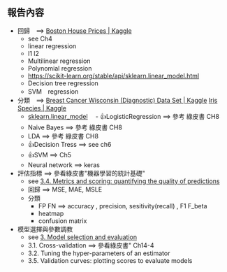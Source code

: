 ## 報告內容
- 回歸　==> [Boston House Prices | Kaggle](https://www.kaggle.com/datasets/vikrishnan/boston-house-prices)
  - see Ch4
  - linear regression
  - l1 l2
  - Multilinear regression
  - Polynomial regression
  - https://scikit-learn.org/stable/api/sklearn.linear_model.html
  - Decision tree regression
  - SVM　regression
- 分類　==> [Breast Cancer Wisconsin (Diagnostic) Data Set | Kaggle](https://www.kaggle.com/datasets/uciml/breast-cancer-wisconsin-data)  [Iris Species | Kaggle](https://www.kaggle.com/datasets/uciml/iris)
  - [sklearn.linear_model](https://scikit-learn.org/stable/api/sklearn.linear_model.html)
　- 👍LogisticRegression ==> 參考 綠皮書 CH8
  - Naive Bayes ==> 參考 綠皮書 CH8
  - LDA ==> 參考 綠皮書 CH8
  - 👍Decision Tress ==> see ch6
  - 👍SVM ==> Ch5
  - Neural network ==> keras 
- 評估指標 ==> 參看綠皮書"機器學習的統計基礎"
  - see  [3.4. Metrics and scoring: quantifying the quality of predictions](https://scikit-learn.org/stable/modules/model_evaluation.html)
  - 回歸 ==> MSE, MAE, MSLE
  - 分類
    - FP FN ==> accuracy , precision, sesitivity(recall) , F1 F_beta
    - heatmap
    - confusion matrix
- 模型選擇與參數調教
  - see [3. Model selection and evaluation](https://scikit-learn.org/stable/model_selection.html)
  - 3.1. Cross-validation ==>  參看綠皮書" Ch14-4
  - 3.2. Tuning the hyper-parameters of an estimator
  - 3.5. Validation curves: plotting scores to evaluate models
